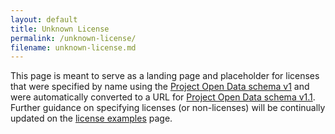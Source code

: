 ```yaml
---
layout: default
title: Unknown License
permalink: /unknown-license/
filename: unknown-license.md
---
```


This page is meant to serve as a landing page and placeholder for licenses that were specified by name using the [Project Open Data schema v1](/schema/#license) and were automatically converted to a URL for [Project Open Data schema v1.1](/v1.1/schema/#license). Further guidance on specifying licenses (or non-licenses) will be continually updated on the [license examples](/open-licenses/) page.

<h3 id="legacy-license"></h3>
<h3 id="legacy-license-url"></h3>

<script type='text/javascript'>
    var after_hash = window.location.hash.substr(1);

    if (after_hash.indexOf("v1-legacy/") > -1) {
        legacy_license = after_hash.substring(10);         
        document.getElementById("legacy-license").innerHTML='<span style="color:#666">License name: </span>' + legacy_license;
        document.getElementById("legacy-license-url").innerHTML='<span style="color:#666">License URL: </span>' + window.location;
    }
</script>
